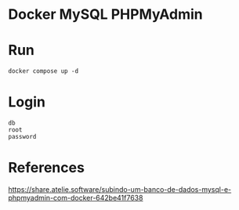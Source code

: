 # Docker MySQL PHPMyAdmin

# Run

    docker compose up -d

# Login

    db
    root
    password

# References

https://share.atelie.software/subindo-um-banco-de-dados-mysql-e-phpmyadmin-com-docker-642be41f7638